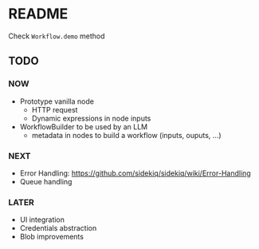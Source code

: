 # README

Check `Workflow.demo` method

## TODO

### NOW
- Prototype vanilla node
  - HTTP request
  - Dynamic expressions in node inputs
- WorkflowBuilder to be used by an LLM
  - metadata in nodes to build a workflow (inputs, ouputs, ...)

### NEXT
- Error Handling: https://github.com/sidekiq/sidekiq/wiki/Error-Handling
- Queue handling

### LATER
- UI integration
- Credentials abstraction
- Blob improvements
